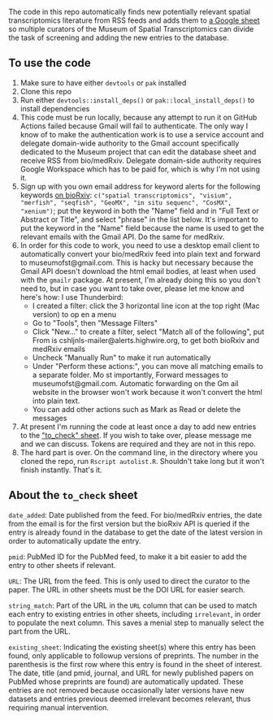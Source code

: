 The code in this repo automatically finds new potentially relevant spatial transcriptomics literature from RSS feeds and adds them to [a Google sheet](https://docs.google.com/spreadsheets/d/1sJDb9B7AtYmfKv4-m8XR7uc3XXw_k4kGSout8cqZ8bY/edit?pli=1#gid=305027376) so multiple curators of the Museum of Spatial Transcriptomics can divide the task of screening and adding the new entries to the database.

## To use the code

1. Make sure to have either `devtools` or `pak` installed
2. Clone this repo
3. Run either `devtools::install_deps()` or `pak::local_install_deps()` to install dependencies
4. This code must be run locally, because any attempt to run it on GitHub Actions failed because Gmail will fail to authenticate. The only way I know of to make the authentication work is to use a service account and delegate domain-wide authority to the Gmail account specifically dedicated to the Museum project that can edit the database sheet and receive RSS from bio/medRxiv. Delegate domain-side authority requires Google Workspace which has to be paid for, which is why I'm not using it.
5. Sign up with you own email address for keyword alerts for the following keywords [on bioRxiv](https://www.biorxiv.org/alerts): `c("spatial transcriptomics", "visium", "merfish", "seqfish", "GeoMX", "in situ sequenc", "CosMX", "xenium")`; put the keyword in both the "Name" field and in "Full Text or Abstract or Title", and select "phrase" in the list below. It's important to put the keyword in the "Name" field because the name is used to get the relevant emails with the Gmail API. Do the same for medRxiv.
6. In order for this code to work, you need to use a desktop email client to automatically convert your bio/medRxiv feed into plain text and forward to museumofst\@gmail.com. This is hacky but necessary because the Gmail API doesn't download the html email bodies, at least when used with the `gmailr` package. At present, I'm already doing this so you don't need to, but in case you want to take over, please let me know and here's how: I use Thunderbird: 
    - I created a filter: click the 3 horizontal line icon at the top right (Mac version) to op  en a menu
    - Go to "Tools", then "Message Filters"
    - Click "New..." to create a filter, select "Match all of the following", put From is cshljnls-mailer\@alerts.highwire.org, to get both bioRxiv and medRxiv emails
    - Uncheck "Manually Run" to make it run automatically
    - Under "Perform these actions:", you can move all matching emails to a separate folder. Mo  st importantly, Forward messages to museumofst\@gmail.com. Automatic forwarding on the Gm  ail website in the browser won't work because it won't convert the html into plain text.
    - You can add other actions such as Mark as Read or delete the messages
7. At present I'm running the code at least once a day to add new entries to the ["to_check" sheet](https://docs.google.com/spreadsheets/d/1sJDb9B7AtYmfKv4-m8XR7uc3XXw_k4kGSout8cqZ8bY/edit?pli=1#gid=305027376). If you wish to take over, please message me and we can discuss. Tokens are required and they are not in this repo.
8. The hard part is over. On the command line, in the directory where you cloned the repo, run `Rscript autolist.R`. Shouldn't take long but it won't finish instantly. That's it.

## About the `to_check` sheet
`date_added`: Date published from the feed. For bio/medRxiv entries, the date from the email is for the first version but the bioRxiv API is queried if the entry is already found in the database to get the date of the latest version in order to automatically update the entry.

`pmid`: PubMed ID for the PubMed feed, to make it a bit easier to add the entry to other sheets if relevant.

`URL`: The URL from the feed. This is only used to direct the curator to the paper. The URL in other sheets must be the DOI URL for easier search.

`string_match`: Part of the URL in the `URL` column that can be used to match each entry to existing entries in other sheets, including `irrelevant`, in order to populate the next column. This saves a menial step to manually select the part from the URL.

`existing_sheet`: Indicating the existing sheet(s) where this entry has been found, only applicable to followup versions of preprints. The number in the parenthesis is the first row where this entry is found in the sheet of interest. The date, title (and pmid, journal, and URL for newly published papers on PubMed whose preprints are found) are automatically updated. These entries are not removed because occasionally later versions have new datasets and entries previous deemed irrelevant becomes relevant, thus requiring manual intervention.
